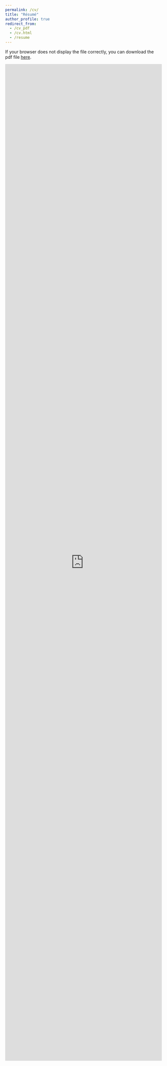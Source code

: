 ```yaml
---
permalink: /cv/
title: "Résumé"
author_profile: true
redirect_from: 
  - /cv_pdf
  - /cv.html
  - /resume
---
```

If your browser does not display the file correctly, you can download the pdf file [here](https://www.adtma.pw/assets/pdfs/AdiatmaResume.pdf).


<div style="width: 100%; height: 80vh;">
  <iframe src="https://docs.google.com/viewer?url=https://www.adtma.pw/assets/pdfs/AdiatmaResume.pdf&embedded=true" 
    width="100%" 
    height="100%" 
    style="border: none;">
  </iframe>
</div>